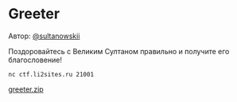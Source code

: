 # Greeter
Автор: [@sultanowskii](http://t.me/sultanowskii)

Поздоровайтесь с Великим Султаном правильно и получите его благословение!

`nc ctf.li2sites.ru 21001`

[greeter.zip](https://drive.google.com/file/d/1CQApbPSyk9pcnrx9T4RxUAQqnEkqFpC1/view?usp=sharing)
